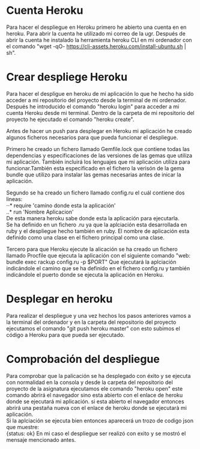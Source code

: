 # Cuenta Heroku
Para hacer el despliegue en Heroku primero he abierto una cuenta en en heroku. Para abrir la cuenta he utilizado
 mi correo de la ugr. Después de abrir la cuenta he instalado la herramienta heroku CLI en mi ordenador con el
comando "wget -qO- https://cli-assets.heroku.com/install-ubuntu.sh | sh".

# Crear despliege Heroku
Para hacer el despligue en heroku de mi aplicación lo que he hecho ha sido acceder a mi repositorio del proyecto
desde la terminal de mi ordenador. Después he introducido el comando "heroku login" para acceder a mi cuenta Heroku desde mi terminal. Dentro de  la carpeta de mi repositorio del proyecto he ejecutado el comando "heroku create".  

Antes de hacer un push para desplegar en Heroku mi aplicación he creado algunos ficheros necesarios para que pueda funcionar el despliegue.  

Primero he creado un fichero llamado Gemfile.lock que contiene todas las dependencias y especificaciones de las versiones de las gemas que utiliza mi aplicación. También incluirá los lenguajes que mi aplicación utiliza para funcionar.También esta especificado en el fichero la verisón de la gema bundle que utilizo para instalar las gemas necesarias antes de inicar la aplicación.  

Segundo se ha creado un fichero llamado config.ru el cuál contiene dos lineas:  
⋅⋅* require 'camino donde esta la aplicación'  
..* run 'Nombre Aplicacion'  
De esta manera heroku sabe donde esta la aplicación para ejecutarla.  
Se ha definido en un fichero .ru ya que la aplciación esta desarrollada en ruby y el despliegue hecho también en ruby. El nombre de aplicación esta definido como una clase en el fichero principal como una clase.  

Tercero para que Heroku ejecute la alicación se ha creado un fichero llamado Procfile que ejecuta la aplicación con el siguiente comando "web: bundle exec rackup config.ru -p $PORT" Que ejecutará la aplciación indicándole el camino que se ha definido en el fichero config.ru y también indicándole el puerto donde se ejecuta la aplicación en Heroku.  

# Desplegar en heroku  
Para realizar el despliegue y una vez hechos los pasos anteriores vamos a la terminal del ordenador y en la carpeta del repositorio del proyecto ejecutamos el comando "git push heroku master" con esto subimos el código a Heroku para que pueda ser ejecutado.  

# Comprobación del despliegue  
Para comprobar que la palicación se ha desplegado con éxito y se ejecuta con normalidad en la consola y desde la carpeta del repositorio del proyecto de la asignatura ejecutamos ele comando "heroku open"  este comando abrirá el navegador sino esta abierto con el enlace de heroku donde se ejecutará mi aplicación. si esta abierto el navegador entonces abrirá una pestaña nueva con el enlace de heroku donde se ejecutarà mi aplicación.  
Si la aplciación se ejecuta bien entonces aparecerá un trozo de codigo json que muestre:  
{status: ok}
En mi caso el despliegue ser realizó con exito y se mostró el mensaje mencionado antes.
